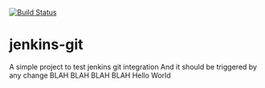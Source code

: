 [![Build Status](http://192.168.0.104:8080/buildStatus/icon?job=jenkins-git)](http://192.168.0.104:8080/job/jenkins-git/)
# jenkins-git


A simple project to test jenkins git integration
And it should be triggered by any change
BLAH BLAH BLAH BLAH
Hello World
